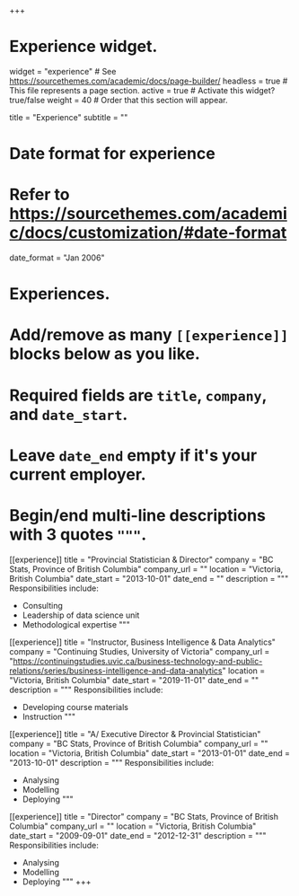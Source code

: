 +++
# Experience widget.
widget = "experience"  # See https://sourcethemes.com/academic/docs/page-builder/
headless = true  # This file represents a page section.
active = true  # Activate this widget? true/false
weight = 40  # Order that this section will appear.

title = "Experience"
subtitle = ""

# Date format for experience
#   Refer to https://sourcethemes.com/academic/docs/customization/#date-format
date_format = "Jan 2006"

# Experiences.
#   Add/remove as many `[[experience]]` blocks below as you like.
#   Required fields are `title`, `company`, and `date_start`.
#   Leave `date_end` empty if it's your current employer.
#   Begin/end multi-line descriptions with 3 quotes `"""`.
[[experience]]
  title = "Provincial Statistician & Director"
  company = "BC Stats, Province of British Columbia"
  company_url = ""
  location = "Victoria, British Columbia"
  date_start = "2013-10-01"
  date_end = ""
  description = """
  Responsibilities include:
  
  * Consulting
  * Leadership of data science unit
  * Methodological expertise
  """

[[experience]]
  title = "Instructor, Business Intelligence & Data Analytics"
  company = "Continuing Studies, University of Victoria"
  company_url = "https://continuingstudies.uvic.ca/business-technology-and-public-relations/series/business-intelligence-and-data-analytics"
  location = "Victoria, British Columbia"
  date_start = "2019-11-01"
  date_end = ""
  description = """
  Responsibilities include:
  
  * Developing course materials
  * Instruction
  """

[[experience]]
  title = "A/ Executive Director & Provincial Statistician"
  company = "BC Stats, Province of British Columbia"
  company_url = ""
  location = "Victoria, British Columbia"
  date_start = "2013-01-01"
  date_end = "2013-10-01"
  description = """
  Responsibilities include:
  
  * Analysing
  * Modelling
  * Deploying
  """

[[experience]]
  title = "Director"
  company = "BC Stats, Province of British Columbia"
  company_url = ""
  location = "Victoria, British Columbia"
  date_start = "2009-09-01"
  date_end = "2012-12-31"
  description = """
  Responsibilities include:
  
  * Analysing
  * Modelling
  * Deploying
  """
+++
